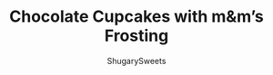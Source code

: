 ---
layout: ../../layouts/MarkdownPostLayout.astro
title: Chocolate Cupcakes with m&#038;m&#8217;s Frosting
author: ShugarySweets
pubDate: 2019-01-09
description: "Delicious, from scratch, Chocolate Cupcakes with M&amp;M&#x27;s frosting! Grab some M&amp;Ms and pile the frosting high for more flavor and fun. With so many ways to customize these cupcakes, you&#x27;ll want to make them again and again."
image_url: https://www.shugarysweets.com/wp-content/uploads/2018/07/mms-frosted-cupcakes-facebook.jpg
tags: ["Cupcake","American"]
calories: 250
protein: 1
carbohydrates: 33
fats: 13
fiber: 1
ingredients: ["24 chocolate cupcakes, baked and cooled","1 cup unsalted butter, softened","4 cups powdered sugar","2 teaspoon vanilla extract","3 Tablespoons milk","10 ounce package m&m candies"]
serves: 24
time: "35 minutes"
prepTime: "15 minutes"
instructions: ["Bake and cool chocolate cupcakes.","For the frosting, beat butter for 2 minutes. Add in powdered sugar, vanilla and milk and beat on medium high until fluffy, about 4-5 minutes. Fold in candies.","Use a large scoop to add frosting to cupcakes! ENJOY."]
nutrition: ["250 calories","33 grams carbohydrates","24 milligrams cholesterol","13 grams fat","1 grams fiber","1 grams protein","8 grams saturated fat","26 milligrams sodium","31 grams sugar","0 grams trans fat","4 grams unsaturated fat"]
---